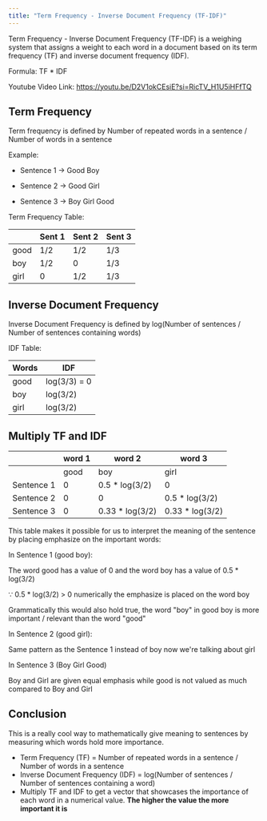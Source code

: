 ```yaml
---
title: "Term Frequency - Inverse Document Frequency (TF-IDF)"
---
```


Term Frequency - Inverse Document Frequency (TF-IDF) is a weighing system that assigns a weight to each word in a document based on its term frequency (TF) and inverse document frequency (IDF). 

Formula: TF * IDF

Youtube Video Link: https://youtu.be/D2V1okCEsiE?si=RicTV_H1U5iHFfTQ

## Term Frequency

Term frequency is defined by Number of repeated words in a sentence / Number of words in a sentence

Example:

- Sentence 1 -> Good Boy

- Sentence 2 -> Good Girl

- Sentence 3 -> Boy Girl Good

Term Frequency Table:

|      | Sent 1 | Sent 2 | Sent 3 |
| ---- | ------ | ------ | ------ |
| good | 1/2    | 1/2    | 1/3    |
| boy  | 1/2    | 0      | 1/3    |
| girl | 0      | 1/2    | 1/3    |

## Inverse Document Frequency

Inverse Document Frequency is defined by log(Number of sentences / Number of sentences containing words)


IDF Table:

| Words | IDF          |
| ----- | ------------ |
| good  | log(3/3) = 0 |
| boy   | log(3/2)     |
| girl  | log(3/2)     |

## Multiply TF and IDF



|            | word 1 | word 2          | word 3          |
| ---------- | ------ | --------------- | --------------- |
|            | good   | boy             | girl            |
| Sentence 1 | 0      | 0.5 * log(3/2)  | 0               |
| Sentence 2 | 0      | 0               | 0.5 * log(3/2)  |
| Sentence 3 | 0      | 0.33 * log(3/2) | 0.33 * log(3/2) |

This table makes it possible for us to interpret the meaning of the sentence by placing emphasize on the important words:

In Sentence 1 (good boy):

The word good has a value of 0 and the word boy has a value of 0.5 * log(3/2)

$\because$ 0.5 * log(3/2) > 0 numerically the emphasize is placed on the word boy

Grammatically this would also hold true, the word "boy" in good boy is more important / relevant than the word "good"

In Sentence 2 (good girl):

Same pattern as the Sentence 1 instead of boy now we're talking about girl

In Sentence 3 (Boy Girl Good)

Boy and Girl are given equal emphasis while good is not valued as much compared to Boy and Girl

## Conclusion

This is a really cool way to mathematically give meaning to sentences by measuring which words hold more importance.

- Term Frequency (TF) = Number of repeated words in a sentence / Number of words in a sentence
- Inverse Document Frequency (IDF) = log(Number of sentences / Number of sentences containing a word)
- Multiply TF and IDF to get a vector that showcases the importance of each word in a numerical value. **The higher the value the more important it is**